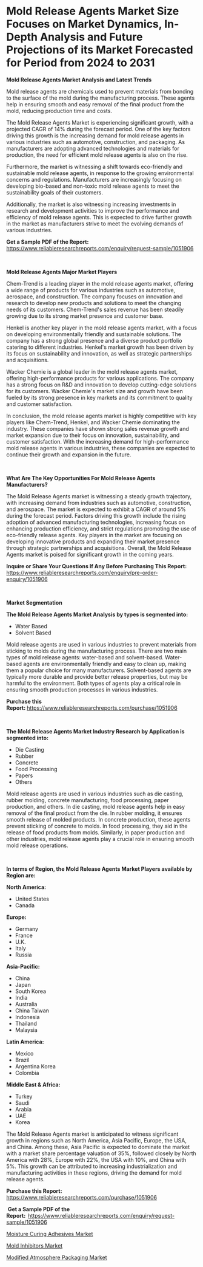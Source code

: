 <p><h1>Mold Release Agents Market Size Focuses on Market Dynamics, In-Depth Analysis and Future Projections of its Market Forecasted for Period from 2024 to 2031</h1></p><p><strong>Mold Release Agents Market Analysis and Latest Trends</strong></p>
<p><p>Mold release agents are chemicals used to prevent materials from bonding to the surface of the mold during the manufacturing process. These agents help in ensuring smooth and easy removal of the final product from the mold, reducing production time and costs.</p><p>The Mold Release Agents Market is experiencing significant growth, with a projected CAGR of 14% during the forecast period. One of the key factors driving this growth is the increasing demand for mold release agents in various industries such as automotive, construction, and packaging. As manufacturers are adopting advanced technologies and materials for production, the need for efficient mold release agents is also on the rise.</p><p>Furthermore, the market is witnessing a shift towards eco-friendly and sustainable mold release agents, in response to the growing environmental concerns and regulations. Manufacturers are increasingly focusing on developing bio-based and non-toxic mold release agents to meet the sustainability goals of their customers.</p><p>Additionally, the market is also witnessing increasing investments in research and development activities to improve the performance and efficiency of mold release agents. This is expected to drive further growth in the market as manufacturers strive to meet the evolving demands of various industries.</p></p>
<p><strong>Get a Sample PDF of the Report:&nbsp;</strong> <a href="https://www.reliableresearchreports.com/enquiry/request-sample/1051906">https://www.reliableresearchreports.com/enquiry/request-sample/1051906</a></p>
<p>&nbsp;</p>
<p><strong>Mold Release Agents Major Market Players</strong></p>
<p><p>Chem-Trend is a leading player in the mold release agents market, offering a wide range of products for various industries such as automotive, aerospace, and construction. The company focuses on innovation and research to develop new products and solutions to meet the changing needs of its customers. Chem-Trend's sales revenue has been steadily growing due to its strong market presence and customer base.</p><p>Henkel is another key player in the mold release agents market, with a focus on developing environmentally friendly and sustainable solutions. The company has a strong global presence and a diverse product portfolio catering to different industries. Henkel's market growth has been driven by its focus on sustainability and innovation, as well as strategic partnerships and acquisitions.</p><p>Wacker Chemie is a global leader in the mold release agents market, offering high-performance products for various applications. The company has a strong focus on R&D and innovation to develop cutting-edge solutions for its customers. Wacker Chemie's market size and growth have been fueled by its strong presence in key markets and its commitment to quality and customer satisfaction.</p><p>In conclusion, the mold release agents market is highly competitive with key players like Chem-Trend, Henkel, and Wacker Chemie dominating the industry. These companies have shown strong sales revenue growth and market expansion due to their focus on innovation, sustainability, and customer satisfaction. With the increasing demand for high-performance mold release agents in various industries, these companies are expected to continue their growth and expansion in the future.</p></p>
<p>&nbsp;</p>
<p><strong>What Are The Key Opportunities For Mold Release Agents Manufacturers?</strong></p>
<p><p>The Mold Release Agents market is witnessing a steady growth trajectory, with increasing demand from industries such as automotive, construction, and aerospace. The market is expected to exhibit a CAGR of around 5% during the forecast period. Factors driving this growth include the rising adoption of advanced manufacturing technologies, increasing focus on enhancing production efficiency, and strict regulations promoting the use of eco-friendly release agents. Key players in the market are focusing on developing innovative products and expanding their market presence through strategic partnerships and acquisitions. Overall, the Mold Release Agents market is poised for significant growth in the coming years.</p></p>
<p><strong>Inquire or Share Your Questions If Any Before Purchasing This Report:</strong> <a href="https://www.reliableresearchreports.com/enquiry/pre-order-enquiry/1051906">https://www.reliableresearchreports.com/enquiry/pre-order-enquiry/1051906</a></p>
<p>&nbsp;</p>
<p><strong>Market Segmentation</strong></p>
<p><strong>The Mold Release Agents Market Analysis by types is segmented into:</strong></p>
<p><ul><li>Water Based</li><li>Solvent Based</li></ul></p>
<p><p>Mold release agents are used in various industries to prevent materials from sticking to molds during the manufacturing process. There are two main types of mold release agents: water-based and solvent-based. Water-based agents are environmentally friendly and easy to clean up, making them a popular choice for many manufacturers. Solvent-based agents are typically more durable and provide better release properties, but may be harmful to the environment. Both types of agents play a critical role in ensuring smooth production processes in various industries.</p></p>
<p><strong>Purchase this Report:&nbsp;</strong><a href="https://www.reliableresearchreports.com/purchase/1051906">https://www.reliableresearchreports.com/purchase/1051906</a></p>
<p>&nbsp;</p>
<p><strong>The Mold Release Agents Market Industry Research by Application is segmented into:</strong></p>
<p><ul><li>Die Casting</li><li>Rubber</li><li>Concrete</li><li>Food Processing</li><li>Papers</li><li>Others</li></ul></p>
<p><p>Mold release agents are used in various industries such as die casting, rubber molding, concrete manufacturing, food processing, paper production, and others. In die casting, mold release agents help in easy removal of the final product from the die. In rubber molding, it ensures smooth release of molded products. In concrete production, these agents prevent sticking of concrete to molds. In food processing, they aid in the release of food products from molds. Similarly, in paper production and other industries, mold release agents play a crucial role in ensuring smooth mold release operations.</p></p>
<p>&nbsp;</p>
<p><strong>In terms of Region, the Mold Release Agents Market Players available by Region are:</strong></p>
<p>
    <p> <strong> North America: </strong>
        <ul>
            <li>United States</li>
            <li>Canada</li>
        </ul>
        </p> 
    <p> <strong> Europe: </strong>
        <ul>
            <li>Germany</li>
            <li>France</li>
            <li>U.K.</li>
            <li>Italy</li>
            <li>Russia</li>
        </ul>
        </p> 
    <p> <strong> Asia-Pacific: </strong>
        <ul>
            <li>China</li>
            <li>Japan</li>
            <li>South Korea</li>
            <li>India</li>
            <li>Australia</li>
            <li>China Taiwan</li>
            <li>Indonesia</li>
            <li>Thailand</li>
            <li>Malaysia</li>
        </ul>
        </p> 
    <p> <strong> Latin America: </strong>
        <ul>
            <li>Mexico</li>
            <li>Brazil</li>
            <li>Argentina Korea</li>
            <li>Colombia</li>
        </ul>
        </p> 
    <p> <strong> Middle East & Africa: </strong>
        <ul>
            <li>Turkey</li>
            <li>Saudi</li>
            <li>Arabia</li>
            <li>UAE</li>
            <li>Korea</li>
        </ul>
    </p>
    </p>
<p><p>The Mold Release Agents market is anticipated to witness significant growth in regions such as North America, Asia Pacific, Europe, the USA, and China. Among these, Asia Pacific is expected to dominate the market with a market share percentage valuation of 35%, followed closely by North America with 28%, Europe with 22%, the USA with 10%, and China with 5%. This growth can be attributed to increasing industrialization and manufacturing activities in these regions, driving the demand for mold release agents.</p></p>
<p><strong>Purchase this Report: </strong><a href="https://www.reliableresearchreports.com/purchase/1051906">https://www.reliableresearchreports.com/purchase/1051906</a></p>
<p>&nbsp;<strong>Get a Sample PDF of the Report:&nbsp;&nbsp;</strong><a href="https://www.reliableresearchreports.com/enquiry/request-sample/1051906">https://www.reliableresearchreports.com/enquiry/request-sample/1051906</a></p>
<p><strong></strong></p>
<p><p><a href="https://github.com/yemakinde/Market-Research-Report-List-1/blob/main/moisture-curing-adhesives-market.md">Moisture Curing Adhesives Market</a></p><p><a href="https://github.com/Alonsoolds3wq1d81czn8rbol/Market-Research-Report-List-1/blob/main/mold-inhibitors-market.md">Mold Inhibitors Market</a></p><p><a href="https://github.com/jsmusil/Market-Research-Report-List-2/blob/main/modified-atmosphere-packaging-market.md">Modified Atmosphere Packaging Market</a></p></p>